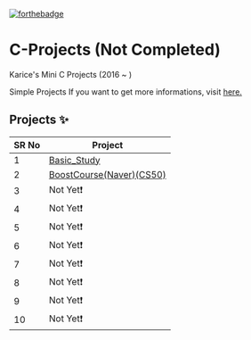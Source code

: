 <!-- ALL-CONTRIBUTORS-BADGE:START - Do not remove or modify this section -->

[![forthebadge](https://forthebadge.com/images/badges/made-with-c.svg)](https://forthebadge.com)

# C-Projects (Not Completed)

Karice's Mini C Projects (2016 ~ ) 

Simple Projects If you want to get more informations, visit [here.](https://karice.tistory.com/)


## Projects ✨

SR No   | Project 
--- | --- 
1 | [Basic_Study](https://github.com/kl529/C_Projects/tree/main/01.%20Basic%20Study) 
2 | [BoostCourse(Naver)(CS50)](https://github.com/kl529/C_Projects/tree/main/02.%20BoostCourse(Naver)(CS50))
3 | Not Yet❗
4 | Not Yet❗
5 | Not Yet❗
6 | Not Yet❗
7 | Not Yet❗
8 | Not Yet❗
9 | Not Yet❗
10 | Not Yet❗

